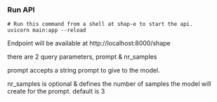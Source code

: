 

### Run API

```shell
# Run this command from a shell at shap-e to start the api.
uvicorn main:app --reload
```

Endpoint will be available at http://localhost:8000/shape

there are 2 query parameters, prompt & nr_samples

prompt accepts a string prompt to give to the model.

nr_samples is optional & defines the number of samples the model will create for the prompt.
default is 3